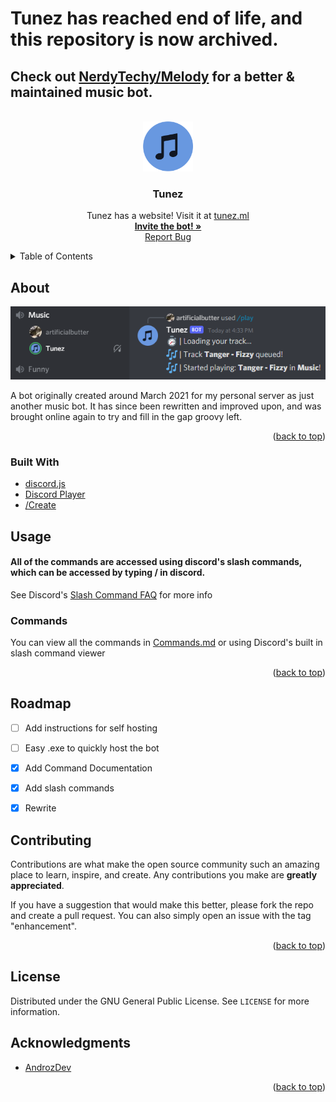 # Tunez has reached end of life, and this repository is now archived.
## Check out [NerdyTechy/Melody](https://github.com/NerdyTechy/Melody) for a better & maintained music bot.


<div id="top"></div>

<!-- PROJECT LOGO -->
<br />
<div align="center">
  <a href="https://github.com/artificialbutter/TunezV2">
    <img src="tunez-icon.png" alt="Logo" width="80" height="80">
  </a>

  <h3 align="center">Tunez</h3>

  <p align="center">
    Tunez has a website! Visit it at <a href="https://tunez.ml">tunez.ml</a>
    <br />
    <a href="https://tunez.ml/invite2"><strong>Invite the bot! »</strong></a>
    <br />
    <a href="https://github.com/artificialbutter/TunezV2/issues">Report Bug</a>
  </p>
</div>



<!-- TABLE OF CONTENTS -->
<details>
  <summary>Table of Contents</summary>
  <ol>
    <li>
      <a href="#about-the-project">About The Project</a>
      <ul>
        <li><a href="#built-with">Built With</a></li>
      </ul>
    </li>
    <li><a href="#usage">Usage</a></li>
    <li><a href="#roadmap">Roadmap</a></li>
    <li><a href="#contributing">Contributing</a></li>
    <li><a href="#license">License</a></li>
    <li><a href="#acknowledgments">Acknowledgments</a></li>
  </ol>
</details>



<!-- ABOUT THE PROJECT -->
## About

<img src="screenshot.png"
         alt="Screenshot">

A bot originally created around March 2021 for my personal server as just another music bot. It has since been rewritten and improved upon, and was brought online again to try and fill in the gap groovy left. 

<p align="right">(<a href="#top">back to top</a>)</p>



### Built With

* [discord.js](https://discord.js.org/)
* [Discord Player](https://www.npmjs.com/package/discord-player)
* [/Create](https://www.npmjs.com/package/slash-create)




<!-- USAGE EXAMPLES -->
## Usage
#### All of the commands are accessed using discord's slash commands, which can be accessed by typing / in discord.
See Discord's <a href="https://support.discord.com/hc/en-us/articles/1500000368501-Slash-Commands-FAQ">Slash Command FAQ</a> for more info

### Commands
<div id="commands">
You can view all the commands in <a href="/Commands.md">Commands.md</a> or using Discord's built in slash command viewer

<p align="right">(<a href="#top">back to top</a>)</p>

<!-- ROADMAP -->
## Roadmap

- [ ] Add instructions for self hosting
- [ ] Easy .exe to quickly host the bot
- [X] Add Command Documentation
- [X] Add slash commands
- [X] Rewrite


<!-- CONTRIBUTING -->
## Contributing

Contributions are what make the open source community such an amazing place to learn, inspire, and create. Any contributions you make are **greatly appreciated**.

If you have a suggestion that would make this better, please fork the repo and create a pull request. You can also simply open an issue with the tag "enhancement".

<p align="right">(<a href="#top">back to top</a>)</p>



<!-- LICENSE -->
## License

Distributed under the GNU General Public License. See `LICENSE` for more information.





<!-- ACKNOWLEDGMENTS -->
## Acknowledgments

* [AndrozDev](https://github.com/Androz2091)

<p align="right">(<a href="#top">back to top</a>)</p>

